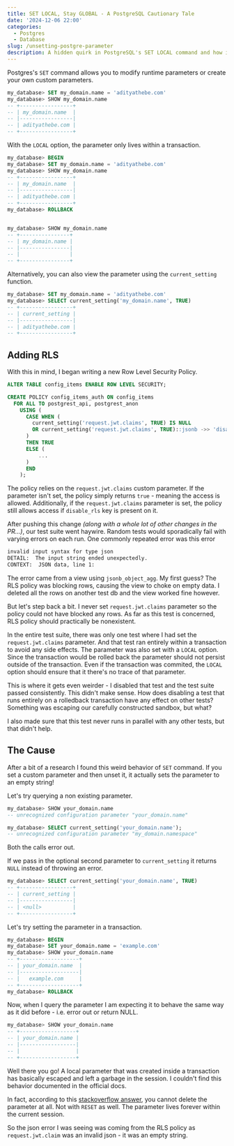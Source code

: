 ```yaml
---
title: SET LOCAL, Stay GLOBAL - A PostgreSQL Cautionary Tale
date: '2024-12-06 22:00'
categories:
  - Postgres
  - Database
slug: /unsetting-postgre-parameter
description: A hidden quirk in PostgreSQL's SET LOCAL command and how it unexpectedly affected our Row Level Security policy.
---
```


Postgres's `SET` command allows you to modify runtime parameters or create your own custom parameters.

```sql
my_database> SET my_domain.name = 'adityathebe.com'
my_database> SHOW my_domain.name
-- +-----------------+
-- | my_domain.name  |
-- |-----------------|
-- | adityathebe.com |
-- +-----------------+
```

With the `LOCAL` option, the parameter only lives within a transaction.

```sql
my_database> BEGIN
my_database> SET my_domain.name = 'adityathebe.com'
my_database> SHOW my_domain.name
-- +-----------------+
-- | my_domain.name  |
-- |-----------------|
-- | adityathebe.com |
-- +-----------------+
my_database> ROLLBACK


my_database> SHOW my_domain.name
-- +----------------+
-- | my_domain.name |
-- |----------------|
-- |                |
-- +----------------+
```

Alternatively, you can also view the parameter using the `current_setting` function.

```sql
my_database> SET my_domain.name = 'adityathebe.com'
my_database> SELECT current_setting('my_domain.name', TRUE)
-- +-----------------+
-- | current_setting |
-- |-----------------|
-- | adityathebe.com |
-- +-----------------+
```

## Adding RLS

With this in mind, I began writing a new Row Level Security Policy.

```sql
ALTER TABLE config_items ENABLE ROW LEVEL SECURITY;

CREATE POLICY config_items_auth ON config_items
  FOR ALL TO postgrest_api, postgrest_anon
    USING (
      CASE WHEN (
        current_setting('request.jwt.claims', TRUE) IS NULL
        OR current_setting('request.jwt.claims', TRUE)::jsonb ->> 'disable_rls' IS NOT NULL
      )
      THEN TRUE
      ELSE (
          ...
      )
      END
    );
```

The policy relies on the `request.jwt.claims` custom parameter.
If the parameter isn't set, the policy simply returns `true` - meaning the access is allowed.
Additionally, if the `request.jwt.claims` parameter is set, the policy still allows access if `disable_rls` key is present on it.

After pushing this change _(along with a whole lot of other changes in the PR...)_, our test suite went haywire.
Random tests would sporadically fail with varying errors on each run.
One commonly repeated error was this error

```txt
invalid input syntax for type json
DETAIL:  The input string ended unexpectedly.
CONTEXT:  JSON data, line 1:
```

The error came from a view using `jsonb_object_agg`.
My first guess? The RLS policy was blocking rows, causing the view to choke on empty data.
I deleted all the rows on another test db and the view worked fine however.

But let's step back a bit. I never set `request.jwt.claims` parameter so the policy could not have blocked any rows.
As far as this test is concerned, RLS policy should practically be nonexistent.

In the entire test suite, there was only one test where I had set the `request.jwt.claims` parameter.
And that test ran entirely within a transaction to avoid any side effects.
The parameter was also set with a `LOCAL` option.
Since the transaction would be rolled back the parameter should not persist outside of the transaction.
Even if the transaction was commited, the `LOCAL` option should ensure that it there's no trace of that parameter.

This is where it gets even weirder - I disabled that test and the test suite passed consistently.
This didn't make sense.
How does disabling a test that runs entirely on a rolledback transaction have any effect on other tests?
Something was escaping our carefully constructed sandbox, but what?

I also made sure that this test never runs in parallel with any other tests, but that didn't help.

## The Cause

After a bit of a research I found this weird behavior of `SET` command.
If you set a custom parameter and then unset it, it actually sets the parameter to an empty string!

Let's try querying a non existing parameter.

```sql
my_database> SHOW your_domain.name
-- unrecognized configuration parameter "your_domain.name"

my_database> SELECT current_setting('your_domain.name');
-- unrecognized configuration parameter "my_domain.namespace"
```

Both the calls error out.

If we pass in the optional second parameter to `current_setting` it returns `NULL` instead of throwing an error.

```sql
my_database> SELECT current_setting('your_domain.name', TRUE)
-- +-----------------+
-- | current_setting |
-- |-----------------|
-- | <null>          |
-- +-----------------+
```

Let's try setting the parameter in a transaction.

```sql
my_database> BEGIN
my_database> SET your_domain.name = 'example.com'
my_database> SHOW your_domain.name
-- +-------------------+
-- | your_domain.name  |
-- |-------------------|
-- |   example.com     |
-- +-------------------+
my_database> ROLLBACK
```

Now, when I query the parameter I am expecting it to behave the same way as it did before - i.e. error out or return NULL.

```sql
my_database> SHOW your_domain.name
-- +------------------+
-- | your_domain.name |
-- |------------------|
-- |                  |
-- +------------------+
```

Well there you go! A local parameter that was created inside a transaction has basically escaped and left a garbage
in the session. I couldn't find this behavior documented in the official docs.

In fact, according to this [stackoverflow answer](https://stackoverflow.com/questions/50923911/how-to-remove-configuration-parameter),
you cannot delete the parameter at all. Not with `RESET` as well. The parameter lives forever within the current
session.

So the json error I was seeing was coming from the RLS policy as `request.jwt.claim` was an invalid json - it was an empty string.
